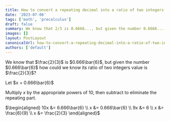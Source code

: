 ```yaml
---
title: How to convert a repeating decimal into a ratio of two integers
date: '2023-07-06'
tags: ['math', 'precalculus']
draft: false
summary: We know that 2/3 is 0.6666..., but given the number 0.6666... how could we know its ratio of two integers value is 2/3?
images: []
layout: PostLayout
canonicalUrl: how-to-convert-a-repeating-decimal-into-a-ratio-of-two-integers
authors: ['default']
---
```


We know that $\frac{2}{3}$ is $0.666\bar{6}$, but given the number $0.666\bar{6}$ how could we know its ratio of two integers value is $\frac{2}{3}$?

Let $x = 0.666\bar{6}$

Multiply $x$ by the appropriate powers of $10$, then subtract to eliminate the repeating part.

$\begin{aligned}
10x &= 6.666\bar{6} \\
x &= 0.666\bar{6} \\
9x &= 6 \\
x &= \frac{6}{9} \\
x &= \frac{2}{3}
\end{aligned}$
